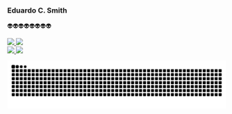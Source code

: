### Eduardo C. Smith

👽👽👽👽👽👽👽👽

<div>
  <a href="https://github.com/Eduardocsmith21">
    <img height="150em" src="https://github-readme-stats.vercel.app/api?username=Eduardocsmith21&show_icons=true&theme=dracula&include_all_commits=true&count_private=true"/>
    <img height="150em" src="https://github-readme-stats.vercel.app/api/top-langs/?username=Eduardocsmith21&layout=compact&langs_count=7&theme=dracula"/>
  </a>
</div>

<div>
  <a href="https://www.linkedin.com/in/eduardo-carvalho-smith-427106233/" target="_blank">
    <img src="https://img.shields.io/badge/-LinkedIn-%230077B5?style=for-the-badge&logo=linkedin&logoColor=white" target="_blank">
  </a>
  <a href="mailto:eduardosmith2102@gmail.com">
    <img src="https://img.shields.io/badge/Gmail-D14836?style=for-the-badge&logo=gmail&logoColor=white" target="_blank">
  </a>
</div>

![Snake animation](https://github.com/Eduardocsmith21/Eduardocsmith21/blob/output/github-contribution-grid-snake.svg)

